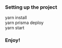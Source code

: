 ### Setting up the project
yarn install<br />
yarn prisma deploy<br />
yarn start<br />


### Enjoy!